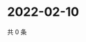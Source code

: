 # 2022-02-10

共 0 条

<!-- BEGIN WEIBO -->
<!-- 最后更新时间 Thu Feb 10 2022 03:11:36 GMT+0800 (China Standard Time) -->

<!-- END WEIBO -->
